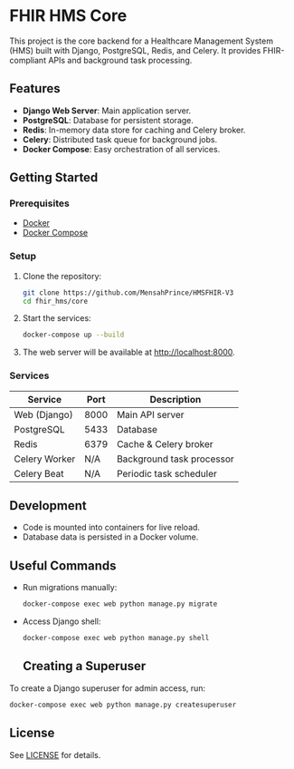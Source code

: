 # FHIR HMS Core

This project is the core backend for a Healthcare Management System (HMS) built with Django, PostgreSQL, Redis, and Celery. It provides FHIR-compliant APIs and background task processing.

## Features

- **Django Web Server**: Main application server.
- **PostgreSQL**: Database for persistent storage.
- **Redis**: In-memory data store for caching and Celery broker.
- **Celery**: Distributed task queue for background jobs.
- **Docker Compose**: Easy orchestration of all services.

## Getting Started

### Prerequisites

- [Docker](https://www.docker.com/)
- [Docker Compose](https://docs.docker.com/compose/)

### Setup

1. Clone the repository:
    ```bash
    git clone https://github.com/MensahPrince/HMSFHIR-V3
    cd fhir_hms/core
    ```

2. Start the services:
    ```bash
    docker-compose up --build
    ```

3. The web server will be available at [http://localhost:8000](http://localhost:8000).

### Services

| Service       | Port   | Description                |
|---------------|--------|----------------------------|
| Web (Django)  | 8000   | Main API server            |
| PostgreSQL    | 5433   | Database                   |
| Redis         | 6379   | Cache & Celery broker      |
| Celery Worker | N/A    | Background task processor  |
| Celery Beat   | N/A    | Periodic task scheduler    |

## Development

- Code is mounted into containers for live reload.
- Database data is persisted in a Docker volume.

## Useful Commands

- Run migrations manually:
  ```bash
  docker-compose exec web python manage.py migrate
  ```
- Access Django shell:
  ```bash
  docker-compose exec web python manage.py shell
  ```
  ## Creating a Superuser

To create a Django superuser for admin access, run:

```bash
docker-compose exec web python manage.py createsuperuser
```

## License

See [LICENSE](../LICENSE) for details.


